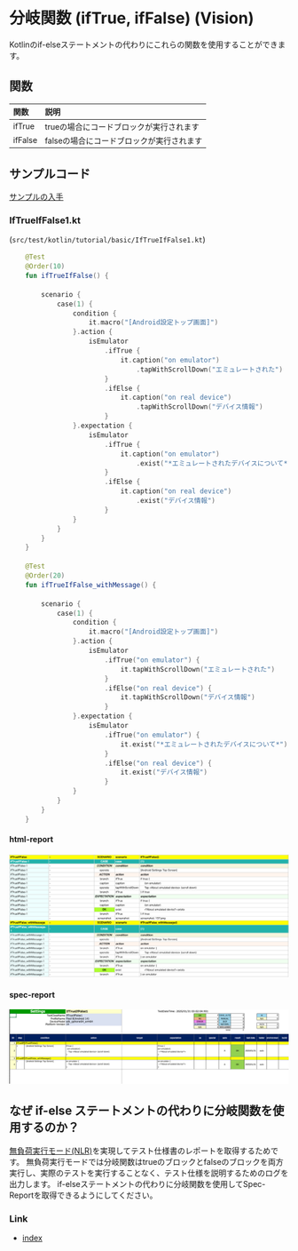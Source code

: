 # 分岐関数 (ifTrue, ifFalse) (Vision)

Kotlinのif-elseステートメントの代わりにこれらの関数を使用することができます。

## 関数

| 関数      | 説明                      |
|:--------|:------------------------|
| ifTrue  | trueの場合にコードブロックが実行されます  |
| ifFalse | falseの場合にコードブロックが実行されます |

## サンプルコード

[サンプルの入手](../../../getting_samples_ja.md)

### IfTrueIfFalse1.kt

(`src/test/kotlin/tutorial/basic/IfTrueIfFalse1.kt`)

```kotlin
    @Test
    @Order(10)
    fun ifTrueIfFalse() {

        scenario {
            case(1) {
                condition {
                    it.macro("[Android設定トップ画面]")
                }.action {
                    isEmulator
                        .ifTrue {
                            it.caption("on emulator")
                                .tapWithScrollDown("エミュレートされた")
                        }
                        .ifElse {
                            it.caption("on real device")
                                .tapWithScrollDown("デバイス情報")
                        }
                }.expectation {
                    isEmulator
                        .ifTrue {
                            it.caption("on emulator")
                                .exist("*エミュレートされたデバイスについて*")
                        }
                        .ifElse {
                            it.caption("on real device")
                                .exist("デバイス情報")
                        }
                }
            }
        }
    }

    @Test
    @Order(20)
    fun ifTrueIfFalse_withMessage() {

        scenario {
            case(1) {
                condition {
                    it.macro("[Android設定トップ画面]")
                }.action {
                    isEmulator
                        .ifTrue("on emulator") {
                            it.tapWithScrollDown("エミュレートされた")
                        }
                        .ifElse("on real device") {
                            it.tapWithScrollDown("デバイス情報")
                        }
                }.expectation {
                    isEmulator
                        .ifTrue("on emulator") {
                            it.exist("*エミュレートされたデバイスについて*")
                        }
                        .ifElse("on real device") {
                            it.exist("デバイス情報")
                        }
                }
            }
        }
    }
```

#### html-report

![](_images/if_true_if_false.png)

#### spec-report

![](_images/if_true_if_false_spec_report.png)

## なぜ if-else ステートメントの代わりに分岐関数を使用するのか？

[無負荷実行モード(NLR)](../../report/no_load_run_mode_ja.md)を実現してテスト仕様書のレポートを取得するためです。
無負荷実行モードでは分岐関数はtrueのブロックとfalseのブロックを両方実行し、実際のテストを実行することなく、テスト仕様を説明するためのログを出力します。
if-elseステートメントの代わりに分岐関数を使用してSpec-Reportを取得できるようにしてください。

### Link

- [index](../../../../index_ja.md)

